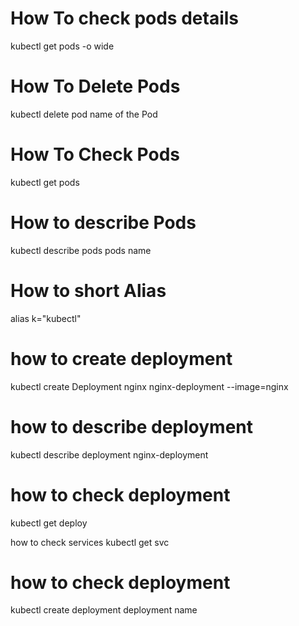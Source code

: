 # How To check pods details
kubectl get pods -o wide

# How To Delete Pods
kubectl delete pod name of the Pod

# How To Check Pods
kubectl get pods

# How to describe Pods
kubectl describe pods pods name

# How to short Alias
alias  k="kubectl"

# how to create deployment
kubectl create Deployment nginx nginx-deployment --image=nginx

# how to describe deployment

kubectl describe deployment nginx-deployment



# how to check deployment 
 kubectl get deploy

 how to check services
  kubectl get svc

  #  how to check deployment 
  kubectl create deployment deployment name  
